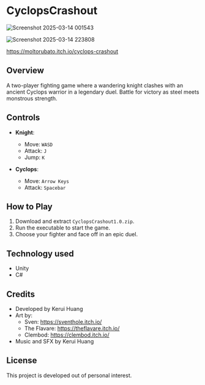 # CyclopsCrashout

![Screenshot 2025-03-14 001543](https://github.com/user-attachments/assets/ef0d0b2f-134e-4fa5-958e-00a528ccfc9e)

![Screenshot 2025-03-14 223808](https://github.com/user-attachments/assets/8ee1bcae-3f64-498a-99fc-df9437c6a5e3)

https://moltorubato.itch.io/cyclops-crashout

## Overview  
A two-player fighting game where a wandering knight clashes with an ancient Cyclops warrior in a legendary duel. Battle for victory as steel meets monstrous strength.  

## Controls  
- **Knight**:  
  - Move: `WASD`  
  - Attack: `J`  
  - Jump: `K`  

- **Cyclops**:  
  - Move: `Arrow Keys`  
  - Attack: `Spacebar`  

## How to Play  
1. Download and extract `CyclopsCrashout1.0.zip`.  
2. Run the executable to start the game.  
3. Choose your fighter and face off in an epic duel.

## Technology used  
- Unity  
- C#


## Credits  
- Developed by Kerui Huang  
- Art by:
  - Sven: https://sventhole.itch.io/
  - The Flavare: https://theflavare.itch.io/
  - Clembod: https://clembod.itch.io/
- Music and SFX by Kerui Huang

## License  
This project is developed out of personal interest.
